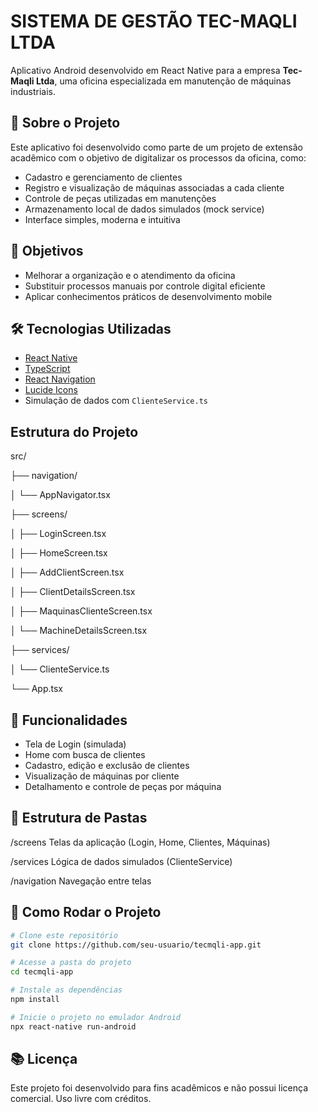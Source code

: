 # SISTEMA DE GESTÃO TEC-MAQLI LTDA

Aplicativo Android desenvolvido em React Native para a empresa **Tec-Maqli Ltda**, uma oficina especializada em manutenção de máquinas industriais.

## 📱 Sobre o Projeto

Este aplicativo foi desenvolvido como parte de um projeto de extensão acadêmico com o objetivo de digitalizar os processos da oficina, como:

- Cadastro e gerenciamento de clientes
- Registro e visualização de máquinas associadas a cada cliente
- Controle de peças utilizadas em manutenções
- Armazenamento local de dados simulados (mock service)
- Interface simples, moderna e intuitiva

## 🎯 Objetivos

- Melhorar a organização e o atendimento da oficina
- Substituir processos manuais por controle digital eficiente
- Aplicar conhecimentos práticos de desenvolvimento mobile

## 🛠️ Tecnologias Utilizadas

- [React Native](https://reactnative.dev/)
- [TypeScript](https://www.typescriptlang.org/)
- [React Navigation](https://reactnavigation.org/)
- [Lucide Icons](https://lucide.dev/)
- Simulação de dados com `ClienteService.ts`
  
## Estrutura do Projeto
src/

├── navigation/

│   └── AppNavigator.tsx

├── screens/

│   ├── LoginScreen.tsx

│   ├── HomeScreen.tsx

│   ├── AddClientScreen.tsx

│   ├── ClientDetailsScreen.tsx

│   ├── MaquinasClienteScreen.tsx

│   └── MachineDetailsScreen.tsx

├── services/

│   └── ClienteService.ts

└── App.tsx

## 🧩 Funcionalidades

- Tela de Login (simulada)
- Home com busca de clientes
- Cadastro, edição e exclusão de clientes
- Visualização de máquinas por cliente
- Detalhamento e controle de peças por máquina

## 📂 Estrutura de Pastas
/screens         Telas da aplicação (Login, Home, Clientes, Máquinas)

/services        Lógica de dados simulados (ClienteService)

/navigation      Navegação entre telas


## 🧪 Como Rodar o Projeto

```bash
# Clone este repositório
git clone https://github.com/seu-usuario/tecmqli-app.git

# Acesse a pasta do projeto
cd tecmqli-app

# Instale as dependências
npm install

# Inicie o projeto no emulador Android
npx react-native run-android
```




## 📚 Licença
Este projeto foi desenvolvido para fins acadêmicos e não possui licença comercial. Uso livre com créditos.


